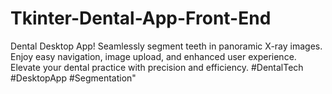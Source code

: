 # Tkinter-Dental-App-Front-End
 Dental Desktop App! Seamlessly segment teeth in panoramic X-ray images. Enjoy easy navigation, image upload, and enhanced user experience. Elevate your dental practice with precision and efficiency. #DentalTech #DesktopApp #Segmentation"
